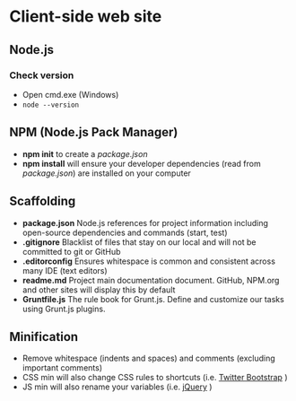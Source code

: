 # Client-side web site

## Node.js

### Check version
* Open cmd.exe (Windows)
* `node --version`

## NPM (Node.js Pack Manager)
* **npm init** to create a *package.json*
* **npm install** will ensure your developer dependencies (read from *package.json*) are installed on your computer

## Scaffolding
* **package.json** Node.js references for project information including open-source dependencies and commands (start, test)
* **.gitignore** Blacklist of files that stay on our local and will not be committed to git or GitHub
* **.editorconfig** Ensures whitespace is common and consistent across many IDE (text editors)
* **readme.md** Project main documentation document.  GitHub, NPM.org and other sites will display this by default
* **Gruntfile.js** The rule book for Grunt.js.  Define and customize our tasks using Grunt.js plugins.

## Minification
* Remove whitespace (indents and spaces) and comments (excluding important comments)
* CSS min will also change CSS rules to shortcuts (i.e. [Twitter Bootstrap](http://getbootstrap.com//dist/css/bootstrap.min.css) )
* JS min will also rename your variables (i.e. [jQuery](http://code.jquery.com/jquery-1.10.2.min.js) )